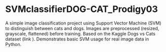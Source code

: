 # SVMclassifierDOG-CAT_Prodigy03
A simple image classification project using Support Vector Machine (SVM) to distinguish between cats and dogs. Images are preprocessed (resized, grayscale, flattened) before training. Based on the Kaggle Dogs vs Cats dataset (link ). Demonstrates basic SVM usage for real image data in Python.
